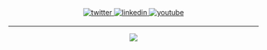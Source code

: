  
<div align="center">
<a href="https://twitter.com/tevksc" target="_blank">
<img src=https://img.shields.io/badge/twitter-%2300acee.svg?&style=for-the-badge&logo=twitter&logoColor=white alt=twitter style="margin-bottom: 5px;" />
</a>
<a href="https://www.linkedin.com/in/tevfik-kesici-541a07127/" target="_blank">
<img src=https://img.shields.io/badge/linkedin-%231E77B5.svg?&style=for-the-badge&logo=linkedin&logoColor=white alt=linkedin style="margin-bottom: 5px;" />
</a>
<a href="https://www.youtube.com/channel/UCwQFtypWrF4tLUEhMKG5qKQ" target="_blank">
<img src=https://img.shields.io/badge/youtube-%23EE4831.svg?&style=for-the-badge&logo=youtube&logoColor=white alt=youtube style="margin-bottom: 5px;" />
</a>  
</div>  
<hr>
<div align="center"><img src="https://spotify-github-profile.vercel.app/api/view?uid=tkesici13&cover_image=true&theme=default&show_offline=false&bar_color=401138&bar_color_cover=true" /></div>  
<br/> 
